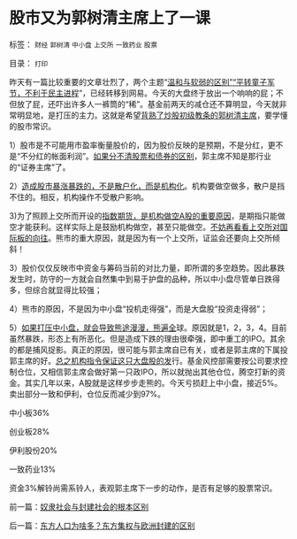 # 股市又为郭树清主席上了一课

标签： `财经` `郭树清` `中小盘` `上交所` `一致药业` `股票` 

目录： `打印`

昨天有一篇比较重要的文章壮烈了，两个主题“[温和与软弱的区别”“平转童子军节，不利于民主进程](http://darthvad.blog.163.com/blog/static/533994702012227111438671/)”，已经转移到网易。今天的大盘终于放出一个响响的屁；不但放了屁，还吓出许多人一裤筒的“稀”。基金前两天的减仓还不算明显，今天就非常明显地，是打压的主力。这就是希望[背熟了炒股初级教条的郭树清主席](../../../2012/3/14/总理要禁毒，机构毒瘾大发作！.md)，要学懂的股市常识。

1）股市是不可能用市盈率衡量股价的，因为股价反映的是预期，不是分红，更不是“不分红的帐面利润”。[如果分不清股票和债券的区别](../../../2012/1/13/证监会把股票当债券，打压导致大熊市；.md)，郭主席不知是那行业的“证券主席”了。

2）[造成股市暴涨暴跌的，不是散户化，而是机构化](../../../2012/1/12/股市中的民主机制，西方基金和东方机构化.md)。机构要做空做多，散户是挡不住的。相反，机构操作不受散户影响。

3)为了照顾上交所而开设的[指数期货，是机构做空A股的重要原因](../../../2010/5/26/指数期货的交换同样创造价值.md)，是期指只能做空才能获利。这样实际上是鼓励机构做空，甚至只能做空。[不妨再看看上交所对国际板的向往](../../../2012/2/3/出口导向再圈钱，国际板再编大谎言.md)。熊市的重大原因，就是因为有一个上交所，证监会还要向上交所倾斜！

3）股价仅仅反映市中资金与筹码当前的对比力量，即所谓的多空趋势。因此暴跌发生时，防守的一方就会自然集中到易于护盘的品种，所以中小盘尽管单日跌得多，但综合就显得比较强；

4）熊市的原因，不是因为中小盘“投机走得强”，而是大盘股“投资走得弱”；

5）[如果打压中小盘，就会导致熊途漫漫，熊遍全](../../../2012/1/5/证监会政策过度令A股熊遍全球.md)球。原因就是1，2，3，4。目前虽然暴跌，形态上有所恶化。但是造成下跌的理由很牵强，即中重工的IPO。其余的都是捕风捉影。真正的原因，很可能与郭主席自已有关，或者是郭主席的下属投郭主席的好。[总之机构指令保证这只大盘股的发](../../../2011/10/13/禁止国企IPO，才能实现自由登记上市.md)行。基金风控部需要按公司要求控制仓位，又相信郭主席会做好第一只政IPO，所以就抛出其他仓位，腾空打新的资金。其实几年以来，A股就是这样步步走熊的。今天亏损赶上中小盘，接近5%。卖出部分一致和伊利，仓位反而减少到97%。

中小板36%

创业板28%

伊利股份20%

一致药业13%

资金3%解铃尚需系铃人，表观郭主席下一步的动作，是否有足够的股票常识。

前一篇：[奴隶社会与封建社会的根本区别](../../../2012/3/28/奴隶社会与封建社会的根本区别.md)

后一篇：[东方人口为啥多？东方集权与欧洲封建的区别](../../../2012/3/29/东方人口为啥多？东方集权与欧洲封建的区别.md)